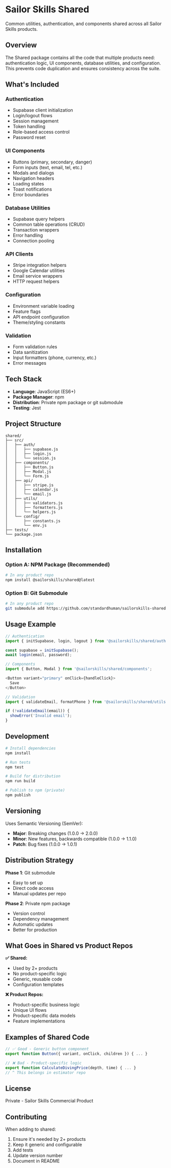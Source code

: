 # Sailor Skills Shared

Common utilities, authentication, and components shared across all Sailor Skills products.

## Overview

The Shared package contains all the code that multiple products need: authentication logic, UI components, database utilities, and configuration. This prevents code duplication and ensures consistency across the suite.

## What's Included

### Authentication
- Supabase client initialization
- Login/logout flows
- Session management
- Token handling
- Role-based access control
- Password reset

### UI Components
- Buttons (primary, secondary, danger)
- Form inputs (text, email, tel, etc.)
- Modals and dialogs
- Navigation headers
- Loading states
- Toast notifications
- Error boundaries

### Database Utilities
- Supabase query helpers
- Common table operations (CRUD)
- Transaction wrappers
- Error handling
- Connection pooling

### API Clients
- Stripe integration helpers
- Google Calendar utilities
- Email service wrappers
- HTTP request helpers

### Configuration
- Environment variable loading
- Feature flags
- API endpoint configuration
- Theme/styling constants

### Validation
- Form validation rules
- Data sanitization
- Input formatters (phone, currency, etc.)
- Error messages

## Tech Stack

- **Language**: JavaScript (ES6+)
- **Package Manager**: npm
- **Distribution**: Private npm package or git submodule
- **Testing**: Jest

## Project Structure

```
shared/
├── src/
│   ├── auth/
│   │   ├── supabase.js
│   │   ├── login.js
│   │   └── session.js
│   ├── components/
│   │   ├── Button.js
│   │   ├── Modal.js
│   │   └── Form.js
│   ├── api/
│   │   ├── stripe.js
│   │   ├── calendar.js
│   │   └── email.js
│   ├── utils/
│   │   ├── validators.js
│   │   ├── formatters.js
│   │   └── helpers.js
│   └── config/
│       ├── constants.js
│       └── env.js
├── tests/
└── package.json
```

## Installation

### Option A: NPM Package (Recommended)
```bash
# In any product repo
npm install @sailorskills/shared@latest
```

### Option B: Git Submodule
```bash
# In any product repo
git submodule add https://github.com/standardhuman/sailorskills-shared shared
```

## Usage Example

```javascript
// Authentication
import { initSupabase, login, logout } from '@sailorskills/shared/auth';

const supabase = initSupabase();
await login(email, password);

// Components
import { Button, Modal } from '@sailorskills/shared/components';

<Button variant="primary" onClick={handleClick}>
  Save
</Button>

// Validation
import { validateEmail, formatPhone } from '@sailorskills/shared/utils';

if (!validateEmail(email)) {
  showError('Invalid email');
}
```

## Development

```bash
# Install dependencies
npm install

# Run tests
npm test

# Build for distribution
npm run build

# Publish to npm (private)
npm publish
```

## Versioning

Uses Semantic Versioning (SemVer):
- **Major**: Breaking changes (1.0.0 → 2.0.0)
- **Minor**: New features, backwards compatible (1.0.0 → 1.1.0)
- **Patch**: Bug fixes (1.0.0 → 1.0.1)

## Distribution Strategy

**Phase 1**: Git submodule
- Easy to set up
- Direct code access
- Manual updates per repo

**Phase 2**: Private npm package
- Version control
- Dependency management
- Automatic updates
- Better for production

## What Goes in Shared vs Product Repos

**✅ Shared:**
- Used by 2+ products
- No product-specific logic
- Generic, reusable code
- Configuration templates

**❌ Product Repos:**
- Product-specific business logic
- Unique UI flows
- Product-specific data models
- Feature implementations

## Examples of Shared Code

```javascript
// ✅ Good - Generic button component
export function Button({ variant, onClick, children }) { ... }

// ❌ Bad - Product-specific logic
export function CalculateDivingPrice(depth, time) { ... }
// ^ This belongs in estimator repo
```

## License

Private - Sailor Skills Commercial Product

## Contributing

When adding to shared:
1. Ensure it's needed by 2+ products
2. Keep it generic and configurable
3. Add tests
4. Update version number
5. Document in README
